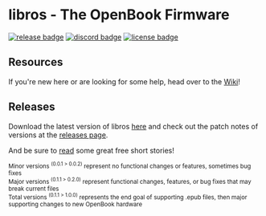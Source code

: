 # libros - The OpenBook Firmware 
[![release badge](https://badgen.net/badge/libros/v0.7.3/blue)](https://github.com/nvts8a/libros/raw/main/releases/libros-LATEST.uf2)
[![discord badge](https://badgen.net/badge/icon/discord?icon=discord&label)](https://discord.gg/bwNutkTCRA)
[![license badge](https://badgen.net/badge/license/MIT/red)](https://github.com/nvts8a/libros/blob/main/LICENSE.md)

## Resources

If you're new here or are looking for some help, head over to the [Wiki](https://github.com/nvts8a/libros/wiki)!

## Releases

Download the latest version of libros [here](https://github.com/nvts8a/libros/raw/main/releases/libros-LATEST.uf2)
and check out the patch notes of versions at the [releases page](https://github.com/nvts8a/libros/releases).

And be sure to [read](https://github.com/nvts8a/libros/tree/main/test/resources/short-stories) some great free short stories!

<sup>Minor versions <sup>(0.0.1 > 0.0.2)</sup> represent no functional changes or features, sometimes bug fixes</sup><br/>
<sup>Major versions <sup>(0.1.1 > 0.2.0)</sup> represent functional changes, features, or bug fixes that may break current files</sup><br/>
<sup>Total versions <sup>(0.1.1 > 1.0.0)</sup> represents the end goal of supporting .epub files, then major supporting changes to new OpenBook hardware</sup><br/>
